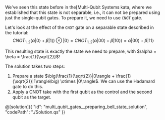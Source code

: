 We've seen this state before in the[Multi-Qubit Systems kata, where we established that this state is not separable, i.e., it can not be prepared using just the single-qubit gates. To prepare it, we need to use `CNOT` gate.

Let's look at the effect of the `CNOT` gate on a separable state described in the tutorial:
$$CNOT_{1,2}\big(\alpha|0\rangle + \beta|1\rangle\big) \otimes |0\rangle = CNOT_{1,2}(\alpha|00\rangle + \beta|10\rangle) = \alpha|00\rangle + \beta|11\rangle$$

This resulting state is exactly the state we need to prepare, with $\alpha = \beta = \frac{1}{\sqrt{2}}$!

The solution takes two steps:
1. Prepare a state $\big(\frac{1}{\sqrt{2}}|0\rangle + \frac{1}{\sqrt{2}}|1\rangle\big) \otimes |0\rangle$.
We can use the Hadamard gate to do this.
2. Apply a CNOT take with the first qubit as the control and the second qubit as the target.

@[solution]({
    "id": "multi_qubit_gates__preparing_bell_state_solution",
    "codePath": "./Solution.qs"
})
